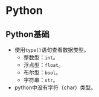 # Python
## Python基础

+ 使用`type()`语句查看数据类型。
  + 整数型：`int`。
  + 浮点型：`float`。
  + 布尔型：`bool`。
  + 字符串：`str`。
+ python中没有字符（char）类型。
